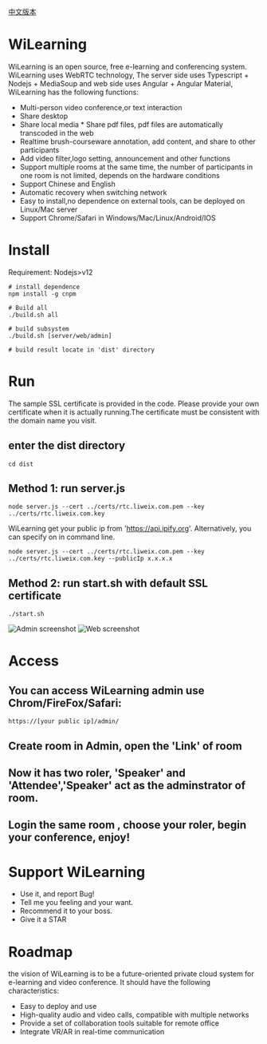 [中文版本]()
# WiLearning
WiLearning is an open source, free e-learning and conferencing system. WiLearning uses WebRTC technology, The server side uses Typescript + Nodejs + MediaSoup and web side uses Angular + Angular Material, WiLearning has the following functions:
* Multi-person video conference,or text interaction
* Share desktop
* Share local media * Share pdf files, pdf files are automatically transcoded in the web
* Realtime brush-courseware annotation, add content, and share to other participants
* Add video filter,logo setting, announcement and other functions
* Support multiple rooms at the same time, the number of participants in one room is not limited, depends on the hardware conditions
* Support Chinese and English
* Automatic recovery when switching network
* Easy to install,no dependence on external tools, can be deployed on Linux/Mac server
* Support Chrome/Safari in Windows/Mac/Linux/Android/IOS

# Install
Requirement: Nodejs>v12
```
# install dependence
npm install -g cnpm

# Build all
./build.sh all

# build subsystem
./build.sh [server/web/admin]

# build result locate in 'dist' directory
```

# Run
The sample SSL certificate is provided in the code. Please provide your own certificate when it is actually running.The certificate must be consistent with the domain name you visit.

## enter the dist directory
```
cd dist
````

## Method 1: run server.js
```
node server.js --cert ../certs/rtc.liweix.com.pem --key ../certs/rtc.liweix.com.key
```

WiLearning get your public ip from 'https://api.ipify.org'. Alternatively, you can specify on in command line.
```
node server.js --cert ../certs/rtc.liweix.com.pem --key ../certs/rtc.liweix.com.key --publicIp x.x.x.x
```

## Method 2: run start.sh with default SSL certificate
```
./start.sh
```
![Admin screenshot](res/admin.png?raw=true)
![Web screenshot](res/web.png?raw=true)

# Access
## You can access WiLearning admin use Chrom/FireFox/Safari:
```
https://[your public ip]/admin/
```

## Create room in Admin, open the 'Link' of room
## Now it has two roler, 'Speaker' and 'Attendee','Speaker' act as the adminstrator of room.
## Login the same room , choose your roler, begin your conference, enjoy!

# Support WiLearning
* Use it, and report Bug!
* Tell me you feeling and your want.
* Recommend it to your boss.
* Give it a STAR

# Roadmap
the vision of WiLearning is to be a future-oriented private cloud system for e-learning and video conference. It should have the following characteristics:
* Easy to deploy and use
* High-quality audio and video calls, compatible with multiple networks
* Provide a set of collaboration tools suitable for remote office
* Integrate VR/AR in real-time communication

